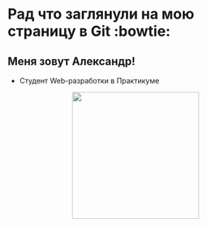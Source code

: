 # Рад что заглянули на мою страницу в Git :bowtie:
## Меня зовут Александр!
+ Студент Web-разработки в Практикуме
<div id="header" align="center">
  <img src="https://media.giphy.com/media/JIX9t2j0ZTN9S/giphy.gif" width="250"/>
</div>



